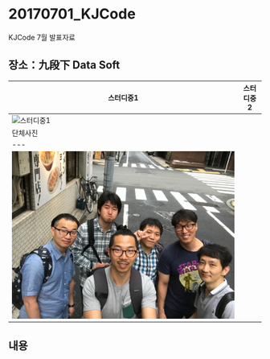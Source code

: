 # 20170701_KJCode
KJCode 7월 발표자료

## 장소：九段下 Data Soft

|스터디중1|스터디중2|
|---|---|
|![스터디중1](https://github.com/Noodlekim/20170701_kjcode/blob/master/Photos/1.jpg?raw=true)||![스터디중2](https://github.com/Noodlekim/20170701_kjcode/blob/master/Photos/2.jpg?raw=true)|
|단체사진|
|---|
|![스터디중1](https://github.com/Noodlekim/20170701_kjcode/blob/master/Photos/3.JPG?raw=true)|

## 내용

